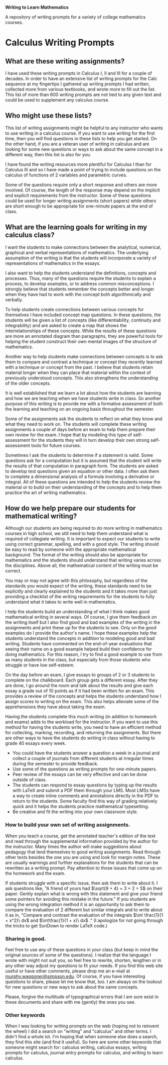 **Writing to Learn Mathematics**

A repository of writing prompts for a variety of college mathematics courses.

# Calculus Writing Prompts

## What are these writing assignments?  

I have used these writing prompts in Calculus I, II and III for a couple of decades.  In order to have an extensive list of writing prompts for the Calc sequence at my fingertips I gathered up writing prompts I had written, collected more from various textbooks, and wrote more to fill out the list.  This list of more than 600 writing prompts are not tied to any given text and could be used to supplement any calculus course.  

## Who might use these lists?  

This list of writing assignments might be helpful to any instructor who wants to use writing in a calculus course.  If you want to use writing for the first time, then you will find questions in these lists to help you get started.  On the other hand, if you are a veteran user of writing in calculus and are looking for some new questions or ways to ask about the same concept in a different way, then this list is also for you. 
  
I have found the writing resources more plentiful for Calculus I than for Calculus III and so I have made a point of trying to include questions on the calculus of functions of 2 variables and parametric curves.
  
Some of the questions require only a short response and others are more involved.  Of course, the length of the response may depend on the implicit and explicit requirements from the instructor.  Some of these questions could be used for longer writing assignments (short papers) while others are short enough to be appropriate for one-minute papers at the end of class.

## What are the learning goals for writing in my calculus class?  

I want the students to make connections between the analytical, numerical, graphical and verbal representations of mathematics.  The underlying assumption of the writing is that the students will incorporate a variety of representations of mathematics in the essays.  
  
I also want to help the students understand the definitions, concepts and processes.  Thus, many of the questions require the students to explain a process, to develop examples, or to address common misconceptions.   I strongly believe that students remember the concepts better and longer when they have had to work with the concept both algorithmically and verbally.
  
To help students create connections between various concepts for themselves I have included concept map questions.  In these questions, the students will be given a list of concepts (like differentiability, continuity and integrability) and are asked to create a map that shows the interrelationships of these concepts.  While the results of these questions are more an annotated diagram than paragraphs, they are powerful tools for helping the student construct their own mental images of the structure of mathematics.
  
Another way to help students make connections between concepts is to ask them to compare and contrast a technique or concept they recently learned with a technique or concept from the past.  I believe that students retain material longer when they can place that material within the context of previously understood concepts.  This also strengthens the understanding of the older concepts.
  
It is well established that we learn a lot about how the students are learning and how we are teaching when we have students write in class.  So another purpose of this writing is to provide me with a formative assessment of both the learning and teaching on an ongoing basis throughout the semester.
  
Some of the assignments ask the students to reflect on what they know and what they need to work on.  The students will complete these writing assignments a couple of days before an exam to help them prepare their own review for the exam.  I hope that by modeling this type of self-assessment for the students they will in turn develop their own strong self-assessment tools for future courses.
  
Sometimes I ask the students to determine if a statement is valid.  Some questions ask for a computation but it is assumed that the student will write the results of that computation in paragraph form.  The students are asked to develop test questions given an equation or other data.  I often ask them to complete a dimensional analysis of a formula involving a derivative or integral.  All of these questions are intended to help the students review the material or to build on their understanding of the concepts and to help them practice the art of writing mathematics.
  
## How do we help prepare our students for mathematical writing?  

Although our students are being required to do more writing in mathematics courses in high school, we still need to help them understand what is required of collegiate writing.  It is important to expect our students to write using correct grammar, spelling, and with a good style.  The writing should be easy to read by someone with the appropriate mathematical background.  The format of the writing should also be appropriate for mathematics and the students should understand that writing varies across the disciplines.  Above all, the mathematical content of the writing must be correct.
  
You may or may not agree with this philosophy, but regardless of the standards you would expect of the writing, these standards need to be explicitly and clearly explained to the students and it takes more than just providing a checklist of the writing requirements for the students to fully understand what it takes to write well in mathematics.  
  
I help the students build an understanding of what I think makes good mathematical writing in several ways.  Of course, I give them feedback on the writing itself but I also find good and bad examples of the writing in the assignments and print these up for the students to see.  Only on the good examples do I provide the author's name.  I hope these examples help the students understand the concepts in addition to modeling good and bad writing.  Students have commented on the end-of-year evaluations that seeing their name on a good example helped build their confidence for doing mathematics.  For this reason, I try to find a good example to use from as many students in the class, but especially from those students who struggle or have low self-esteem.
  
On the day before an exam, I give essays to groups of 2 or 3 students to complete on the chalkboard.  Each group gets a different essay.  After they are done, I go around the room and talk about the results and give each essay a grade out of 10 points as if it had been written for an exam.  This provides a review of the concepts and helps the students understand how I assign scores to writing on the exam.  This also helps alleviate some of the apprehensions they have about taking the exam.
  
Having the students complete this much writing (in addition to homework and exams) adds to the workload for the instructor.  If you want to use this method for having the students write, you need to have an efficient method for collecting, marking, recording, and returning the assignments.  But there are other ways to have the students do writing in class without having to grade 40 essays every week.  
  
* You could have the students answer a question a week in a journal and collect a couple of journals from different students at irregular times during the semester to provide feedback.  
* Use some of the questions as writing prompts for one-minute papers.  
* Peer review of the essays can be very effective and can be done outside of class.  
* The students can respond to essay questions by typing up the results with LaTeX and submit a PDF them through your LMS.  Most LMSs have a way to create inline comments and annotations directly in the PDF to return to the students. Some faculty find this way of grading relatively quick and it helps the students practice mathematical typesetting.  
* Be creative and fit the writing into your own classroom style.

### How to build your own set of writing assignments. 

When you teach a course, get the annotated teacher's edition of the text and read through the supplemental information provided by the author for the instructor.  Many times the author will make suggestions about pedagogy that lend themselves to good writing assignments.  Read through other texts besides the one you are using and look for margin notes.  These are usually warnings and further explanations for the students that can be rewritten as a writing prompt.  Pay attention to those issues that come up on the homework and the exam. 

If  students struggle with a specific issue, then ask them to write about it.  I ask questions like, "A friend of yours had $\sqrt{9 + 4} = 3 + 2 = 5$  on their paper.  Gently explain what is wrong with this statement and give your friend some pointers for avoiding this mistake in the future."  If you students are using the wrong integration method it is an opportunity to ask them to compare the evaluation of 2 different but similar integrals and to write about it as in, "Compare and contrast the evaluation of the integrals $\int \frac{1}{1 + x^2}\ dx$ and $\int\frac{1}{1 + x}\ dx$ ." (I apologize for not going through the tricks to get SunDown to render LaTeX code.)
  
### Sharing is good.  

Feel free to use any of these questions in your class (but keep in mind the original sources of some of the questions).  I realize that the language I wrote with might not suit you, so feel free to rewrite, shorten, lengthen or in any other way adjust my questions to fit your needs.  If you find this web site useful or have other comments, please drop me an e-mail at murphy.waggoner@simpson.edu.  Of course, if you have interesting questions to share, please let me know that, too.  I am always on the lookout for new questions or new ways to ask about the same concepts.

Please, forgive the multitude of typographical errors that I am sure exist in these documents and share with me (gently) the ones you see.
  
### Other keywords

When I was looking for writing prompts on the web (hoping not to reinvent the wheel) I did a search on "writing" and "calculus" and other terms.  I didn't find a whole lot.  I'm hoping that when someone else does a search, they find this site (and find it useful).  So here are some other keywords that someone might search for:  calculus writing, calculus essays, writing prompts for calculus, journal entry prompts for calculus, and writing to learn calculus.

